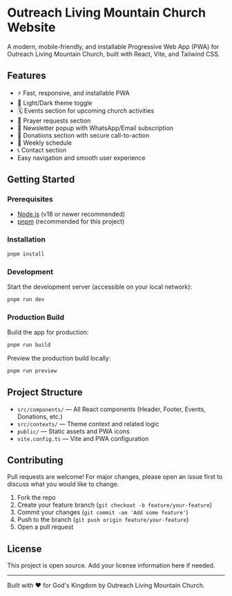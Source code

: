 # Outreach Living Mountain Church Website

A modern, mobile-friendly, and installable Progressive Web App (PWA) for Outreach Living Mountain Church, built with React, Vite, and Tailwind CSS.

## Features

- ⚡ Fast, responsive, and installable PWA
- 🌙 Light/Dark theme toggle
- 🗓️ Events section for upcoming church activities
- 🙏 Prayer requests section
- 💬 Newsletter popup with WhatsApp/Email subscription
- 💝 Donations section with secure call-to-action
- 📅 Weekly schedule
- 📞 Contact section
- Easy navigation and smooth user experience

## Getting Started

### Prerequisites
- [Node.js](https://nodejs.org/) (v18 or newer recommended)
- [pnpm](https://pnpm.io/) (recommended for this project)

### Installation
```bash
pnpm install
```

### Development
Start the development server (accessible on your local network):
```bash
pnpm run dev
```

### Production Build
Build the app for production:
```bash
pnpm run build
```

Preview the production build locally:
```bash
pnpm run preview
```

## Project Structure
- `src/components/` — All React components (Header, Footer, Events, Donations, etc.)
- `src/contexts/` — Theme context and related logic
- `public/` — Static assets and PWA icons
- `vite.config.ts` — Vite and PWA configuration

## Contributing
Pull requests are welcome! For major changes, please open an issue first to discuss what you would like to change.

1. Fork the repo
2. Create your feature branch (`git checkout -b feature/your-feature`)
3. Commit your changes (`git commit -am 'Add some feature'`)
4. Push to the branch (`git push origin feature/your-feature`)
5. Open a pull request

## License
This project is open source. Add your license information here if needed.

---

Built with ❤️ for God's Kingdom by Outreach Living Mountain Church.
